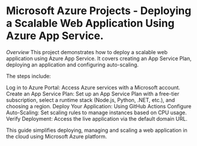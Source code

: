 # Microsoft Azure Projects - Deploying a Scalable Web Application Using Azure App Service.

*Overview*
This project demonstrates how to deploy a scalable web application using Azure App Service. It covers creating an App Service Plan, deploying an application and configuring auto-scaling. 

The steps include:

Log in to Azure Portal: Access Azure services with a Microsoft account.
Create an App Service Plan: Set up an App Service Plan with a free-tier subscription, select a runtime stack (Node.js, Python, .NET, etc.), and choosing a region.
Deploy Your Application: Using GitHub Actions 
Configure Auto-Scaling: Set scaling rules to manage instances based on CPU usage.
Verify Deployment: Access the live application via the default domain URL.

This guide simplifies deploying, managing and scaling a web application in the cloud using Microsoft Azure platform.
